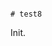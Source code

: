                                                                                                                                                                                                                                                                                                                                                                                                                                                                                                                                                               # test8

Init.

